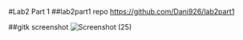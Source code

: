 #Lab2 Part 1
##lab2part1 repo
https://github.com/Dani926/lab2part1

##gitk screenshot
![Screenshot (25)](https://user-images.githubusercontent.com/63828111/107302097-c9298e00-6a4a-11eb-887f-94f1e023aa62.png)

